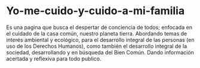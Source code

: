 # Yo-me-cuido-y-cuido-a-mi-familia
Es una pagina que busca el despertar de conciencia de todos; enfocada en el cuidado de la casa común, nuestro planeta tierra. Abordando temas de interés ambiental y ecológico, para el desarrollo integral de las personas (en uso de los Derechos Humanos), como también el desarrollo integral de la sociedad, desarrollando y en búsqueda del Bien Común.  Dando información acertada y reflexiva para todo publico.

